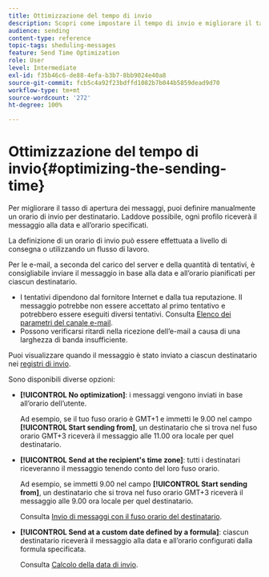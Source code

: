 ```yaml
---
title: Ottimizzazione del tempo di invio
description: Scopri come impostare il tempo di invio e migliorare il tasso di apertura dei messaggi.
audience: sending
content-type: reference
topic-tags: sheduling-messages
feature: Send Time Optimization
role: User
level: Intermediate
exl-id: f35b46c6-de88-4efa-b3b7-8bb9024e40a8
source-git-commit: fcb5c4a92f23bdffd1082b7b044b5859dead9d70
workflow-type: tm+mt
source-wordcount: '272'
ht-degree: 100%

---
```


# Ottimizzazione del tempo di invio{#optimizing-the-sending-time}

Per migliorare il tasso di apertura dei messaggi, puoi definire manualmente un orario di invio per destinatario. Laddove possibile, ogni profilo riceverà il messaggio alla data e all’orario specificati.

La definizione di un orario di invio può essere effettuata a livello di consegna o utilizzando un flusso di lavoro.

Per le e-mail, a seconda del carico del server e della quantità di tentativi, è consigliabile inviare il messaggio in base alla data e all’orario pianificati per ciascun destinatario.

* I tentativi dipendono dal fornitore Internet e dalla tua reputazione. Il messaggio potrebbe non essere accettato al primo tentativo e potrebbero essere eseguiti diversi tentativi. Consulta [Elenco dei parametri del canale e-mail](../../administration/using/configuring-email-channel.md).
* Possono verificarsi ritardi nella ricezione dell’e-mail a causa di una larghezza di banda insufficiente.

Puoi visualizzare quando il messaggio è stato inviato a ciascun destinatario nei [registri di invio](../../sending/using/monitoring-a-delivery.md#sending-logs).

Sono disponibili diverse opzioni:

* **[!UICONTROL No optimization]**: i messaggi vengono inviati in base all’orario dell’utente.

  Ad esempio, se il tuo fuso orario è GMT+1 e immetti le 9.00 nel campo **[!UICONTROL Start sending from]**, un destinatario che si trova nel fuso orario GMT+3 riceverà il messaggio alle 11.00 ora locale per quel destinatario.

* **[!UICONTROL Send at the recipient's time zone]**: tutti i destinatari riceveranno il messaggio tenendo conto del loro fuso orario.

  Ad esempio, se immetti 9.00 nel campo **[!UICONTROL Start sending from]**, un destinatario che si trova nel fuso orario GMT+3 riceverà il messaggio alle 9.00 ora locale per quel destinatario.

  Consulta [Invio di messaggi con il fuso orario del destinatario](../../sending/using/sending-messages-at-the-recipient-s-time-zone.md).

* **[!UICONTROL Send at a custom date defined by a formula]**: ciascun destinatario riceverà il messaggio alla data e all’orario configurati dalla formula specificata.

  Consulta [Calcolo della data di invio](../../sending/using/computing-the-sending-date.md).
